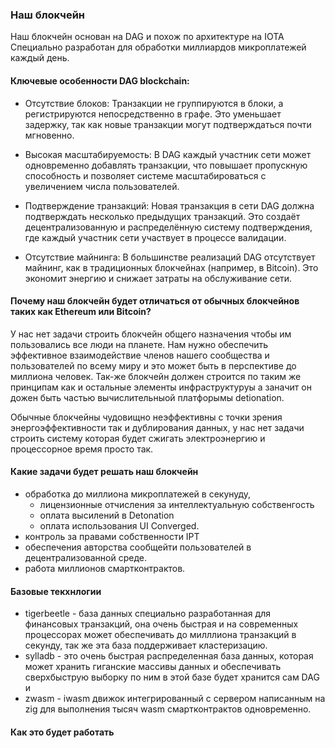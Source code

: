 ### Наш блокчейн

Наш блокчейн основан на DAG и похож по архитектуре на IOTA 
Специально разработан для обработки миллиардов микроплатежей каждый день. 

#### Ключевые особенности DAG blockchain:
- Отсутствие блоков: Транзакции не группируются в блоки, а регистрируются непосредственно в графе. Это уменьшает задержку, так как новые транзакции могут подтверждаться почти мгновенно.

- Высокая масштабируемость: В DAG каждый участник сети может одновременно добавлять транзакции, что повышает пропускную способность и позволяет системе масштабироваться с увеличением числа пользователей.

- Подтверждение транзакций: Новая транзакция в сети DAG должна подтверждать несколько предыдущих транзакций. Это создаёт децентрализованную и распределённую систему подтверждения, где каждый участник сети участвует в процессе валидации.

- Отсутствие майнинга: В большинстве реализаций DAG отсутствует майнинг, как в традиционных блокчейнах (например, в Bitcoin). Это экономит энергию и снижает затраты на обслуживание сети.


#### Почему наш блокчейн будет отличаться от обычных блокчейнов таких как Ethereum или Bitcoin?
У нас нет задачи строить блокчейн общего назначения чтобы им пользовались все люди на планете.
Нам нужно обеспечить эффективное взаимодействие членов нашего сообщества и пользователей по всему миру
и это может быть в перспективе до миллиона человек. Так-же блокчейн должен строится по таким же принципам
как и остальные элементы инфраструктуруы а заначит он дожен быть частью вычислительныой платфорымы detionation.

Обычные блокчейны чудовищно неэффективны с точки зрения энергоэффективности так и дублирования данных, у нас нет
задачи строить систему которая будет сжигать электроэнергию и процессорное время просто так. 


#### Какие задачи будет решать наш блокчейн
- обработка до миллиона микроплатежей в секунуду,
    - лицензионные отчисления за интеллектуальную собственгость
    - оплата высилений в Detonation 
    - оплата использования UI Converged. 
- контроль за правами собственности IPT
- обеспечения авторства сообщейти пользователей в децентрализованной среде.
- работа миллионов смартконтрактов.


#### Базовые текхнлогии
- tigerbeetle - база данных специально разработанная для финансовых транзакций, она очень быстрая и на современных процессорах может обеспечивать до милллиона транзакций в секунду, так же эта база поддерживает кластеризацию. 
- sylladb - это очень быстрая распределенная база данных, которая может хранить гиганские массивы данных и обеспечивать сверхбыструю выборку по ним в этой базе 
будет хранится сам DAG и
- zwasm -  iwasm движок интегрированный с сервером написанным на zig для выполнения тысяч wasm смартконтрактов одновременно.


#### Как это будет работать 



